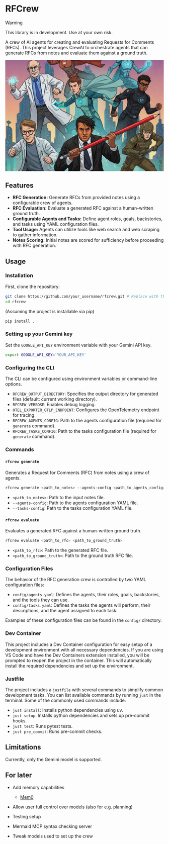 # RFCrew


> [!WARNING]
> This library is in development. Use at your own risk.

A crew of AI agents for creating and evaluating Requests for Comments (RFCs). This project leverages CrewAI to orchestrate agents that can generate RFCs from notes and evaluate them against a ground truth.

![Crew](./assets/RFCrew.png)

## Features

*   **RFC Generation:** Generate RFCs from provided notes using a configurable crew of agents.
*   **RFC Evaluation:** Evaluate a generated RFC against a human-written ground truth.
*   **Configurable Agents and Tasks:** Define agent roles, goals, backstories, and tasks using YAML configuration files.
*   **Tool Usage:** Agents can utilize tools like web search and web scraping to gather information.
*   **Notes Scoring:** Initial notes are scored for sufficiency before proceeding with RFC generation.

## Usage

### Installation

First, clone the repository:

```bash
git clone https://github.com/your_username/rfcrew.git # Replace with the actual repository URL
cd rfcrew
```

(Assuming the project is installable via pip)

```bash
pip install .
```

### Setting up your Gemini key

Set the `GOOGLE_API_KEY` environment variable with your Gemini API key.

```bash
export GOOGLE_API_KEY='YOUR_API_KEY'
```

### Configuring the CLI

The CLI can be configured using environment variables or command-line options.

*   `RFCREW_OUTPUT_DIRECTORY`: Specifies the output directory for generated files (default: current working directory).
*   `RFCREW_VERBOSE`: Enables debug logging.
*   `OTEL_EXPORTER_OTLP_ENDPOINT`: Configures the OpenTelemetry endpoint for tracing.
*   `RFCREW_AGENTS_CONFIG`: Path to the agents configuration file (required for `generate` command).
*   `RFCREW_TASKS_CONFIG`: Path to the tasks configuration file (required for `generate` command).

### Commands

#### `rfcrew generate`

Generates a Request for Comments (RFC) from notes using a crew of agents.

```bash
rfcrew generate <path_to_notes> --agents-config <path_to_agents_config> --tasks-config <path_to_tasks_config>
```

*   `<path_to_notes>`: Path to the input notes file.
*   `--agents-config`: Path to the agents configuration YAML file.
*   `--tasks-config`: Path to the tasks configuration YAML file.

#### `rfcrew evaluate`

Evaluates a generated RFC against a human-written ground truth.

```bash
rfcrew evaluate <path_to_rfc> <path_to_ground_truth>
```

*   `<path_to_rfc>`: Path to the generated RFC file.
*   `<path_to_ground_truth>`: Path to the ground truth RFC file.

### Configuration Files

The behavior of the RFC generation crew is controlled by two YAML configuration files:

*   `config/agents.yaml`: Defines the agents, their roles, goals, backstories, and the tools they can use.
*   `config/tasks.yaml`: Defines the tasks the agents will perform, their descriptions, and the agent assigned to each task.

Examples of these configuration files can be found in the `config/` directory.

### Dev Container

This project includes a Dev Container configuration for easy setup of a development environment with all necessary dependencies. If you are using VS Code and have the Dev Containers extension installed, you will be prompted to reopen the project in the container. This will automatically install the required dependencies and set up the environment.

### Justfile

The project includes a `justfile` with several commands to simplify common development tasks. You can list available commands by running `just` in the terminal. Some of the commonly used commands include:

*   `just install`: Installs python dependencies using uv.
*   `just setup`: Installs python dependencies and sets up pre-commit hooks.
*   `just test`: Runs pytest tests.
*   `just pre_commit`: Runs pre-commit checks.

## Limitations

Currently, only the Gemini model is supported.

## For later

- Add memory capabilities
    * [Mem0](https://mem0.ai/)

- Allow user full control over models (also for e.g. planning)
- Testing setup
- Mermaid MCP syntax checking server
- Tweak models used to set up the crew
